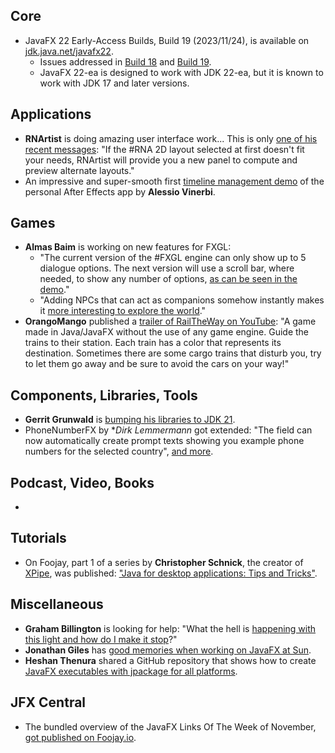 ## Core

* JavaFX 22 Early-Access Builds, Build 19 (2023/11/24), is available on [jdk.java.net/javafx22](https://jdk.java.net/javafx22/).
  * Issues addressed in [Build 18](https://bugs.openjdk.org/issues/?jql=project%20%3D%20JDK%20AND%20fixversion%20%3D%20jfx22%20and%20component%20%3d%20javafx%20and%20%22resolved%20in%20build%22%20%3d%20b18%20order%20by%20component%2C%20subcomponent) and [Build 19](https://bugs.openjdk.org/browse/JDK-8319996?jql=project%20%3D%20JDK%20AND%20fixversion%20%3D%20jfx22%20and%20component%20%3D%20javafx%20and%20%22resolved%20in%20build%22%20%3D%20b19%20order%20by%20component%2C%20subcomponent).
  * JavaFX 22-ea is designed to work with JDK 22-ea, but it is known to work with JDK 17 and later versions.

## Applications

* **RNArtist** is doing amazing user interface work... This is only [one of his recent messages](https://twitter.com/rnartist_app/status/1730530572227764240): "If the #RNA 2D layout selected at first doesn't fit your needs, RNArtist will provide you a new panel to compute and preview alternate layouts."
* An impressive and super-smooth first [timeline management demo](https://twitter.com/Alessio_Vinerbi/status/1730177673316503598) of the personal After Effects app by **Alessio Vinerbi**.

## Games

* **Almas Baim** is working on new features for FXGL: 
  * "The current version of the #FXGL engine can only show up to 5 dialogue options. The next version will use a scroll bar, where needed, to show any number of options, [as can be seen in the demo](https://twitter.com/AlmasBaim/status/1730336323750224104)."
  * "Adding NPCs that can act as companions somehow instantly makes it [more interesting to explore the world](https://twitter.com/AlmasBaim/status/1730000612777976047)."
* **OrangoMango** published a [trailer of RailTheWay on YouTube](https://www.youtube.com/watch?v=OAunQTTsbio): "A game made in Java/JavaFX without the use of any game engine. Guide the trains to their station. Each train has a color that represents its destination. Sometimes there are some cargo trains that disturb you, try to let them go away and be sure to avoid the cars on your way!"

## Components, Libraries, Tools

* **Gerrit Grunwald** is [bumping his libraries to JDK 21](https://twitter.com/hansolo_/status/1729494468309500362).
* PhoneNumberFX by **Dirk Lemmermann* got extended: "The field can now automatically create prompt texts showing you example phone numbers for the selected country", [and more](https://twitter.com/dlemmermann/status/1728080959520526807).

## Podcast, Video, Books

*

## Tutorials

* On Foojay, part 1 of a series by **Christopher Schnick**, the creator of [XPipe](https://www.jfx-central.com/showcases/xpipe), was published: ["Java for desktop applications: Tips and Tricks"](https://foojay.io/today/java-for-desktop-applications-part-1/).

## Miscellaneous

* **Graham Billington** is looking for help: "What the hell is [happening with this light and how do I make it stop](https://twitter.com/GBillington7/status/1729908761958215950)?"
* **Jonathan Giles** has [good memories when working on JavaFX at Sun](https://twitter.com/JonathanGiles/status/1729774535354794466).
* **Heshan Thenura** shared a GitHub repository that shows how to create [JavaFX executables with jpackage for all platforms](https://github.com/heshanthenura/JavaPackageDemo).

## JFX Central

* The bundled overview of the JavaFX Links Of The Week of November, [got published on Foojay.io](https://foojay.io/today/javafx-links-of-november-2023/).
